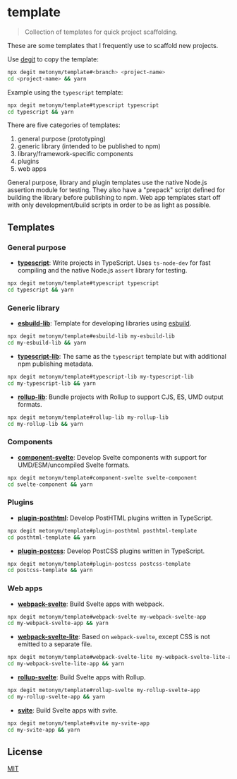 # template

> Collection of templates for quick project scaffolding.

These are some templates that I frequently use to scaffold new projects.

Use [degit](https://github.com/Rich-Harris/degit) to copy the template:

```sh
npx degit metonym/template#<branch> <project-name>
cd <project-name> && yarn
```

Example using the `typescript` template:

```sh
npx degit metonym/template#typescript typescript
cd typescript && yarn
```

There are five categories of templates:

1. general purpose (prototyping)
2. generic library (intended to be published to npm)
3. library/framework-specific components
4. plugins
5. web apps

General purpose, library and plugin templates use the native Node.js assertion module for testing. They also have a "prepack" script defined for building the library before publishing to npm. Web app templates start off with only development/build scripts in order to be as light as possible.

## Templates

### General purpose

- **[typescript](https://github.com/metonym/template/tree/typescript)**: Write projects in TypeScript. Uses `ts-node-dev` for fast compiling and the native Node.js `assert` library for testing.

```sh
npx degit metonym/template#typescript typescript
cd typescript && yarn
```

### Generic library

- **[esbuild-lib](https://github.com/metonym/template/tree/esbuild-lib)**: Template for developing libraries using [esbuild](https://github.com/evanw/esbuild).

```sh
npx degit metonym/template#esbuild-lib my-esbuild-lib
cd my-esbuild-lib && yarn
```

- **[typescript-lib](https://github.com/metonym/template/tree/typescript-lib)**: The same as the `typescript` template but with additional npm publishing metadata.

```sh
npx degit metonym/template#typescript-lib my-typescript-lib
cd my-typescript-lib && yarn
```

- **[rollup-lib](https://github.com/metonym/template/tree/rollup-lib)**: Bundle projects with Rollup to support CJS, ES, UMD output formats.

```sh
npx degit metonym/template#rollup-lib my-rollup-lib
cd my-rollup-lib && yarn
```

### Components

- **[component-svelte](https://github.com/metonym/template/tree/component-svelte)**: Develop Svelte components with support for UMD/ESM/uncompiled Svelte formats.

```sh
npx degit metonym/template#component-svelte svelte-component
cd svelte-component && yarn
```

### Plugins

- **[plugin-posthtml](https://github.com/metonym/template/tree/plugin-posthtml)**: Develop PostHTML plugins written in TypeScript.

```sh
npx degit metonym/template#plugin-posthtml posthtml-template
cd posthtml-template && yarn
```

- **[plugin-postcss](https://github.com/metonym/template/tree/plugin-postcss)**: Develop PostCSS plugins written in TypeScript.

```sh
npx degit metonym/template#plugin-postcss postcss-template
cd postcss-template && yarn
```

### Web apps

- **[webpack-svelte](https://github.com/metonym/template/tree/webpack-svelte)**: Build Svelte apps with webpack.

```sh
npx degit metonym/template#webpack-svelte my-webpack-svelte-app
cd my-webpack-svelte-app && yarn
```

- **[webpack-svelte-lite](https://github.com/metonym/template/tree/webpack-svelte-lite)**: Based on `webpack-svelte`, except CSS is not emitted to a separate file.

```sh
npx degit metonym/template#webpack-svelte-lite my-webpack-svelte-lite-app
cd my-webpack-svelte-lite-app && yarn
```

- **[rollup-svelte](https://github.com/metonym/template/tree/rollup-svelte)**: Build Svelte apps with Rollup.

```sh
npx degit metonym/template#rollup-svelte my-rollup-svelte-app
cd my-rollup-svelte-app && yarn
```

- **[svite](https://github.com/metonym/template/tree/svite)**: Build Svelte apps with svite.

```sh
npx degit metonym/template#svite my-svite-app
cd my-svite-app && yarn
```

## License

[MIT](LICENSE)
